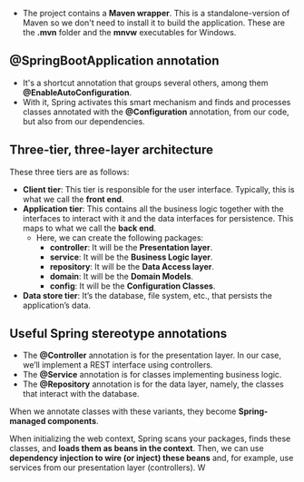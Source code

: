 * The project contains a **Maven wrapper**. This is a standalone-version
  of Maven so we don't need to install it to build the application.
  These are the **.mvn** folder and the **mnvw** executables for Windows.

## @SpringBootApplication annotation
* It's a shortcut annotation that groups several others, among them **@EnableAutoConfiguration**.
* With it, Spring activates this smart mechanism and finds and processes classes annotated with the **@Configuration** annotation,
  from our code, but also from our dependencies.

## Three-tier, three-layer architecture
These three tiers are as follows:
* **Client tier**: This tier is responsible for the user interface. Typically, this
  is what we call the **front end**.
* **Application tier**: This contains all the business logic together with the
  interfaces to interact with it and the data interfaces for persistence.
  This maps to what we call the **back end**.
  * Here, we can create the following packages:
    * **controller**: It will be the **Presentation layer**.
    * **service**: It will be the **Business Logic layer**.
    * **repository**: It will be the **Data Access layer**.
    * **domain**: It will be the **Domain Models**.
    * **config**: It will be the **Configuration Classes**.
* **Data store tier**: It’s the database, file system, etc., that persists the
  application’s data.

## Useful Spring stereotype annotations
* The **@Controller** annotation is for the presentation layer. In our case,
  we’ll implement a REST interface using controllers.
* The **@Service** annotation is for classes implementing business logic.
* The **@Repository** annotation is for the data layer, namely, the classes
  that interact with the database.

When we annotate classes with these variants, they become **Spring-managed
components**.

When initializing the web context, Spring scans your packages, finds these
classes, and **loads them as beans in the context**. Then, we can use **dependency injection
to wire (or inject) these beans** and, for example, use services from our presentation layer
(controllers). W